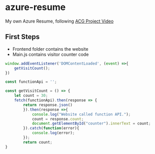 # azure-resume
My own Azure Resume, following [ACG Project Video](https://https://www.youtube.com/watch?v=ieYrBWmkfno)

## First Steps

- Frontend folder contains the website
- Main.js contains visitor counter code

```js
window.addEventListener('DOMContentLoaded', (event) =>{
    getVisitCount();
})

const functionApi = '';

const getVisitCount = () => {
    let count = 30;
    fetch(functionApi).then(response => {
        return response.json()
        }).then(response =>{
            console.log("Website called function API.");
            count = response.count;
            document.getElementById("counter").innerText = count;
        }).catch(function(error){
            console.log(error);
        });
        return count;
}
```